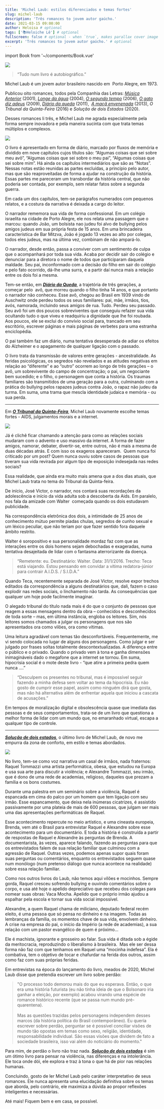 ```yaml
---
title: 'Michel Laub: estilos diferenciados e temas fortes'
slug: michel-laub
description: 'Três romances to jovem autor gaúcho.'
date: 2021-03-15 09:00:00
author: Heloisa # optional
tags: ['📚Heloiche Lê'] # optional
fullscreen: false # optional - when `true`, makes parallax cover image take up full viewport height
excerpt: 'Três romances to jovem autor gaúcho.' # optional
---
```


import Book from '~/components/Book.vue'

![](./imgs/michel-laub.jpg)

> “Tudo num livro é autobiográfico.”

Michel Laub é um jovem autor brasileiro nascido em  Porto Alegre, em 1973.

Publicou oito romances, todos pela Companhia das Letras: _[Música Anterior](https://www.amazon.com.br/M%C3%BAsica-anterior-Michel-Laub/dp/8535900934)_ (2001), _[Longe da água](https://www.amazon.com.br/Longe-%C3%A1gua-Michel-Laub/dp/8535904816)_ (2004), _[O segundo tempo](https://www.amazon.com.br/segundo-tempo-Michel-Laub/dp/8535909249)_ (2006), _[O gato diz adeus](https://www.amazon.com.br/gato-diz-adeus-Michel-Laub/dp/8535914218)_ (2009), _[Diário da queda](https://amzn.to/3qsHRuP)_ (2011),  _[A maçã envenenada](https://michellaub.wordpress.com/2013/10/27/a-maca-envenenada-entrevistas-materias-resenhas/)_ (2013), _O Tribunal da Quinta-Feira_ (2016) e _Solução de dois Estados_ (2020). 

Desses romances li três, e Michel Laub me agrada especialmente pela forma sempre inovadora e pela maneira sucinta com que trata temas múltiplos e complexos.

<book title="Diário da queda" author="Michel Laub" link="https://amzn.to/3qsHRuP">
<a target="_blank"  href="https://www.amazon.com.br/gp/product/8535918175/ref=as_li_tl?ie=UTF8&camp=1789&creative=9325&creativeASIN=8535918175&linkCode=as2&tag=heloisaavroch-20&linkId=1103b8a0c4b5589cd43a728615a14fb9"><img border="0" src="//ws-na.amazon-adsystem.com/widgets/q?_encoding=UTF8&MarketPlace=BR&ASIN=8535918175&ServiceVersion=20070822&ID=AsinImage&WS=1&Format=_SL250_&tag=heloisaavroch-20" ></a>
</book>

O livro é apresentado em forma de diário, marcado por fluxos de memória e dividido em nove capítulos cujos títulos são: “Algumas coisas que sei sobre meu avô”, “Algumas coisas que sei sobre o meu pai”, “Algumas coisas que sei sobre mim”. Há ainda os capítulos intermediários que são as “Notas”. Nessas notas estão reunidas as partes excluídas, a princípio pelo autor, mas que são reaproveitadas de forma a ajudar na construção da história. Essas partes me pareceram um transbordar da história central, que não poderia ser contada, por exemplo, sem relatar fatos sobre a segunda guerra. 

Em cada um dos capítulos, tem-se parágrafos numerados com pequenos relatos, e a costura da narrativa é deixada a cargo do leitor. 

O narrador rememora sua vida de forma confessional. Em um colégio israelita na cidade de Porto Alegre, ele nos relata uma passagem que o marcou: quando João, um bolsista nao judeu foi alvo de bullying pelos amigos judeus em sua própria festa de 15 anos. Em uma brincadeira característica de Bar Mitzva, João é jogado 13 vezes ao alto por colegas, todos eles judeus, mas na última vez, combinam de não ampará-lo. 

O narrador, desde então, passa a conviver com um sentimento de culpa que o acompanhará por toda sua vida. Acaba por decidir sair do colégio e denunciar para a diretora o nome de todos que participaram daquela maldade. Seu pai, inconformado com a decisão do filho em sair do colégio e pelo fato ocorrido, dá-lhe uma surra, e a partir daí nunca mais a relação entre os dois foi a mesma.

Tem-se então, em ***[Diário da Queda](https://amzn.to/3qsHRuP)***, a trajetória de três gerações, a começar pelo  avô, que morreu quando o filho tinha 14 anos, e que portanto o narrador não conheceu. Esse avô, chegou ao Brasil em 1939 vindo de Auschwitz onde perdeu todos os seus familiares: pai, mãe, irmãos, tios, avós, namorada, incluindo seus amigos de rua. Tudo. Perdeu seu passado. Seu avô foi um dos poucos sobreviventes que conseguiu refazer sua vida ocultando tudo o que viveu e readquiriu a dignidade que lhe foi roubada. Aos poucos, ele se exclui do convívio social para, trancado em seu escritório, escrever páginas e mais páginas de verbetes para uma estranha enciclopédia. 

O pai também faz um diário, numa tentativa desesperada de adiar os efeitos do Alzheimer e o apagamento de qualquer ligação com o passado. 

O livro trata da transmissão de valores entre gerações - ancestralidade. As feridas psicológicas, os segredos não revelados e as atitudes negativas em relação ao “diferente” e ao “outro” ocorrem ao longo de três gerações – o avô, um sobrevivente do campo de concentração; o pai, um negociante bem sucedido; e o filho, o personagem que conta a história. Os traumas familiares são transmitidos de uma geração para a outra, culminando com a prática do bullying pelos rapazes judeus contra João, o rapaz não judeu da turma. Em suma, uma trama que mescla identidade judaica e memória - ou sua perda.

---

Em ***[O Tribunal da Quinta-Feira](https://amzn.to/2PPzbCj)***, Michel Laub novamente escolhe temas fortes - AIDS, julgamentos morais e a internet.

<book title="O Tribunal da Quinta-Feira" author="Michel Laub" link="https://amzn.to/2PPzbCj">
<a target="_blank"  href="https://www.amazon.com.br/gp/product/8535928324/ref=as_li_tl?ie=UTF8&camp=1789&creative=9325&creativeASIN=8535928324&linkCode=as2&tag=heloisaavroch-20&linkId=348a5d1fda1b1ab2fc30ed59c759c6a9"><img border="0" src="//ws-na.amazon-adsystem.com/widgets/q?_encoding=UTF8&MarketPlace=BR&ASIN=8535928324&ServiceVersion=20070822&ID=AsinImage&WS=1&Format=_SL250_&tag=heloisaavroch-20" ></a>
</book>

Já é clichê ficar chamando a atenção para como as relações sociais mudaram com o advento e uso massivo da internet. A forma de fazer amigos, namorar, debater, divertir-se, entre outros, não é mais a mesma de duas décadas atrás. E com isso os exageros apareceram.  Quem nunca foi criticado por um post? Quem nunca ouviu sobre casos de pessoas que tiveram sua vida revirada por algum tipo de exposição indesejada nas redes sociais? 

Essa realidade, que ainda era muito mais amena que a dos dias atuais, que Michel Laub trata no tema do Tribunal da Quinta-feira. 

De início, José Victor, o narrador, nos contará suas recordações da adolescência e início da vida adulta sob a descoberta da Aids. Em paralelo, nos fala da amizade com Walter  começada quando os dois estudavam publicidade.

Na correspondência eletrônica dos dois, a intimidade de 25 anos de conhecimento mútuo permite piadas chulas, segredos de cunho sexual e um léxico peculiar, que não teriam por que fazer sentido fora daquele âmbito restrito.

Walter é soropositivo e sua personalidade mordaz faz com que as interações entre os dois homens sejam debochadas e exageradas, numa tentativa desajeitada de lidar com o fantasma aterrorizante da doença.

> “Remetente: eu. Destinatário: Walter. Data: 31/1/2016. Trecho: Teca está viajando. Estou pensando em convidar a vítima redatora-júnior para contrair A.I.D.S. / S.I.D.A.”

Quando Teca, recentemente separada de José Victor, resolve expor trechos editados da correspondência a alguns destinatários que, dali, fazem o caso explodir nas redes sociais, o linchamento não tarda. As consequências que qualquer um hoje pode facilmente imaginar.

O alegado tribunal do título nada mais é do que o conjunto de pessoas que reagem a essas mensagens dentro da obra – conhecidos e desconhecidos de toda sorte – mas, em última instância, engloba os leitores. Sim, nós leitores somos chamados a julgar os personagens que nos são apresentados ora como vilões, ora como vítimas.

Uma leitura agradável com temas tão desconfortáveis. Frequentemente, me vi sendo colocada no lugar de alguns dos personagens. Como julgar e ser julgado por frases soltas totalmente descontextualizadas. A diferença entre o público e o privado. Quando o privado vem à tona e ganha dimensões inimagináveis dado o megafone que a internet se tornou. Em suma, hipocrisia social é o mote deste livro - “que atire a primeira pedra quem nunca ….”

> “Desculpem os presentes no tribunal, mas é impossível seguir fazendo a minha defesa sem voltar ao tema da hipocrisia. Eu não gosto de cumprir esse papel, assim como ninguém dirá que gosta, mas não há alternativa além de enfrentar aquela que iniciou a cascata de acusações.”

Em tempos de moralização digital e obsolescência quase que imediata das pessoas e de seus comportamentos, trata-se de um livro que questiona a melhor forma de lidar com um mundo que, no emaranhado virtual, escapa a qualquer tipo de controle.

---

***[Solução de dois estados](https://amzn.to/3vaZNxC)***, o último livro de Michel Laub, de novo me empurra da zona de conforto, em estilo e temas abordados.

<book title="Solução de dois estados" author="Michel Laub" link="https://amzn.to/3vaZNxC">
<a target="_blank"  href="https://www.amazon.com.br/gp/product/8535933794/ref=as_li_tl?ie=UTF8&camp=1789&creative=9325&creativeASIN=8535933794&linkCode=as2&tag=heloisaavroch-20&linkId=e557d40d357c1bb3b3de562d1822fc2f"><img border="0" src="//ws-na.amazon-adsystem.com/widgets/q?_encoding=UTF8&MarketPlace=BR&ASIN=8535933794&ServiceVersion=20070822&ID=AsinImage&WS=1&Format=_SL250_&tag=heloisaavroch-20" ></a>
</book>

No livro, tem-se como voz narrativa um casal de irmãos, nada fraternos: Raquel Tommazzi uma artista performática, obesa, que estudou na Europa e usa sua arte para discutir a violência; e Alexandre Tommazzi, seu irmão, que é dono de uma rede de academias, religioso, daqueles que prezam a família e os bons costumes.

Durante uma palestra em um seminário sobre a violência, Raquel é espancada em cima do palco por um homem que tem ligação com seu irmão. Esse espancamento, que deixa nela inúmeras cicatrizes, é assistido passivamente por uma plateia de mais de 600 pessoas, que julgam ser mais uma das apresentações performáticas de Raquel. 

Esse acontecimento repercute no meio artístico, e uma cineasta europeia, Brenda, vem até o Brasil para entrevistar Raquel e Alexandre sobre esse acontecimento para um documentário. E toda a história é construída a partir de respostas de Raquel e Alexandre às perguntas de Brenda. A documentarista, às vezes, aparece falando, fazendo as perguntas para que os entrevistados falem de sua relação familiar que culminou com a agressão de Raquel. Outras vezes, podemos apenas supor quais foram suas perguntas ou comentários, enquanto os entrevistados seguem quase num monólogo (num pretenso diálogo que nunca acontece na realidade) sobre essa relação familiar.

Como nos outros livros do Laub, não temos aqui vilões e mocinhos. Sempre gorda, Raquel cresceu sofrendo bullying e ouvindo comentários sobre o corpo, e usa até hoje o apelido depreciativo que recebeu dos colegas para nomear suas obras: Vaca Mocha. Apelido que o próprio irmão ajudou a espalhar pela escola e tornar sua vida social impossível.

Alexandre, a quem Raquel chama de miliciano, deputado federal recém eleito, é uma pessoa que só pensa no dinheiro e na imagem. Todas as lembranças da família, os momentos chave de sua vida, envolvem dinheiro. A crise na empresa do pai, o início da Império (a rede de academias), a sua relação com um pastor evangélico de quem é próximo…

Ele é machista, ignorante e grosseiro ao falar. Sua vida é ditada sob a égide da meritocracia, reproduzindo o liberalismo à brasileira.  Mas ele ser dessa forma não faz com que tenhamos em Raquel uma “mocinha indefesa”. Ela é combativa, tem o objetivo de tocar e chafurdar na ferida dos outros, assim como faz com suas próprias feridas. 

Em entrevistas na época do lançamento do livro, meados de 2020, Michel Laub disse que pretendia escrever um livro sobre perdão:

> "O processo todo demorou mais do que eu esperava. Então, o que era uma história futurista (eu não tinha ideia de que o Bolsonaro iria ganhar a eleição, por exemplo) acabou virando uma espécie de romance histórico recente (que se passa num mundo pré-quarentena).
> <br><br>
> Mas as questões trazidas pelos personagens independem desses marcos (da história política do Brasil contemporâneo). Eu queria escrever sobre perdão, perguntar se é possível conciliar visões de mundo tão opostas em temas como sexo, religião, identidade, responsabilidade individual. São essas visões que dividem de fato a sociedade brasileira, isso vai além do noticiário do momento."

Para mim, de perdão o livro não traz nada. ***[Solução de dois estados](https://amzn.to/3vaZNxC)*** é sim um ótimo livro para pensar na violência, nas diferenças e na intolerância. Ele toca onde dói, ele explora e traz à tona o que há de pior nas relações humanas. 

Concluindo, gosto de ler Michel Laub pelo caráter interpretativo de seus romances. Ele nunca apresenta uma elucidação definitiva sobre os temas que aborda, pelo contrário, ele maximiza a dúvida ao propor reflexões inteligentes e necessárias. 

Até mais! Fiquem bem e em casa, se possível.